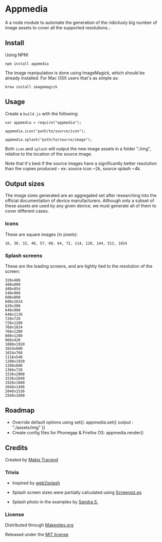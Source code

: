 # Appmedia

A a node module to automate the generation of the ridicilusly big number of image assets to cover all the supported resolutions...


## Install

Using NPM:

```
npm install appmedia
```
The image manipulation is done using ImageMagick, which should be already installed. For Mac OSX users that's as simple as:
```
brew install imagemagick
```


## Usage

Create a ```build.js``` with the following:
```
var appmedia = require("appmedia");

appmedia.icon("path/to/source/icon");

appmedia.splash("path/to/source/image");
```
Both ```icon``` and ```splash``` will output the new image assets in a folder "./img", relative to the location of the source image.

Note that it's best if the source images have a significantly better resolution than the copies produced - ex: source icon ~2k, source splash ~4k.


## Output sizes

The image sizes generated are an aggregated set after researching into the official documentation of device manufacturers. Although only a subset of these assets are used by any given device, we must generate all of them to cover different cases.

### Icons

These are square images (in pixels):

```
16, 30, 32, 48, 57, 60, 64, 72, 114, 128, 144, 512, 1024
```

### Splash screens

These are the loading screens, and are tightly tied to the resolution of the screen:

```
320x480
480x800
480x854
540x960
600x800
600x1024
620x300
640x960
640x1136
720x720
720x1280
768x1024
768x1280
800x1280
868x420
1080x1920
1024x600
1024x768
1116x540
1200x1920
1280x800
1366x720
1536x2008
1536x2048
1920x1080
2048x1496
2048x1536
2560x1600
```

## Roadmap

* Override default options using set(): appmedia.set({ output : "./assets/img" })
* Create config files for Phonegap & Firefox OS: appmedia.render()


## Credits

Created by [Makis Tracend](http://github.com/tracend)

### Trivia

* Inspired by [web2splash](https://github.com/mwbrooks/web2splash)

* Splash screen sizes were partially calculated using [Screensiz.es](http://screensiz.es/)

* Splash photo in the examples by [Sandra S.](http://www.flickr.com/photos/rapunzel2901/)


### License

Distributed through [Makesites.org](http://makesites.org)

Released under the [MIT license](http://makesites.org/licenses/MIT)

